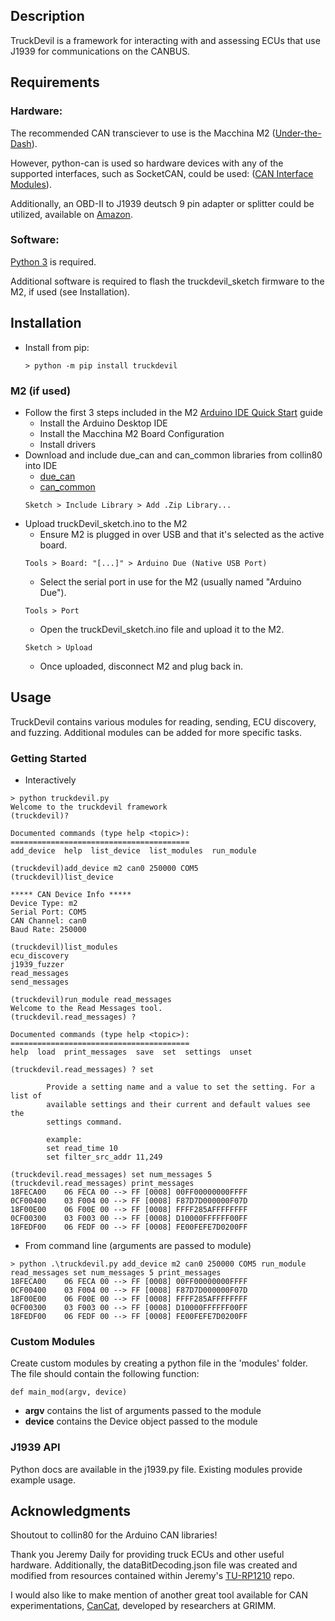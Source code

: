## Description

TruckDevil is a framework for interacting with and assessing ECUs that use J1939 for communications on the CANBUS.

## Requirements

### Hardware:

The recommended CAN transciever to use is the Macchina M2 ([Under-the-Dash](https://www.macchina.cc/catalog/m2-boards/m2-under-dash)).

However, python-can is used so hardware devices with any of the supported interfaces, such as SocketCAN, could be used: ([CAN Interface Modules](https://python-can.readthedocs.io/en/master/interfaces.html)).

Additionally, an OBD-II to J1939 deutsch 9 pin adapter or splitter could be utilized, available on [Amazon](https://www.amazon.com/gp/product/B073DJN7FG/ref=ppx_yo_dt_b_asin_title_o05_s00?ie=UTF8&psc=1).

### Software:

[Python 3](https://www.python.org/downloads/) is required.

Additional software is required to flash the truckdevil_sketch firmware to the M2, if used (see Installation).

## Installation
- Install from pip:
    ```
    > python -m pip install truckdevil
    ```
### M2 (if used)

- Follow the first 3 steps included in the M2 [Arduino IDE Quick Start](https://docs.macchina.cc/m2-docs/arduino) guide
    - Install the Arduino Desktop IDE
    - Install the Macchina M2 Board Configuration
    - Install drivers
- Download and include due_can and can_common libraries from collin80 into IDE
    - [due_can](https://github.com/collin80/due_can)
    - [can_common](https://github.com/collin80/can_common)
    ```
    Sketch > Include Library > Add .Zip Library...
    ```
- Upload truckDevil_sketch.ino to the M2
    - Ensure M2 is plugged in over USB and that it's selected as the active board. 
    ```
    Tools > Board: "[...]" > Arduino Due (Native USB Port)
    ```
    - Select the serial port in use for the M2 (usually named "Arduino Due").
    ```
    Tools > Port
    ```
    - Open the truckDevil_sketch.ino file and upload it to the M2.
    ```
    Sketch > Upload
    ```
    - Once uploaded, disconnect M2 and plug back in.

## Usage

TruckDevil contains various modules for reading, sending, ECU discovery, and fuzzing. Additional modules can be added
for more specific tasks.

### Getting Started
* Interactively 
```
> python truckdevil.py
Welcome to the truckdevil framework
(truckdevil)?

Documented commands (type help <topic>):
========================================
add_device  help  list_device  list_modules  run_module

(truckdevil)add_device m2 can0 250000 COM5
(truckdevil)list_device

***** CAN Device Info *****
Device Type: m2
Serial Port: COM5
CAN Channel: can0
Baud Rate: 250000

(truckdevil)list_modules
ecu_discovery
j1939_fuzzer
read_messages
send_messages

(truckdevil)run_module read_messages
Welcome to the Read Messages tool.
(truckdevil.read_messages) ?

Documented commands (type help <topic>):
========================================
help  load  print_messages  save  set  settings  unset

(truckdevil.read_messages) ? set

        Provide a setting name and a value to set the setting. For a list of
        available settings and their current and default values see the
        settings command.

        example:
        set read_time 10
        set filter_src_addr 11,249

(truckdevil.read_messages) set num_messages 5
(truckdevil.read_messages) print_messages
18FECA00    06 FECA 00 --> FF [0008] 00FF00000000FFFF
0CF00400    03 F004 00 --> FF [0008] F87D7D000000F07D
18F00E00    06 F00E 00 --> FF [0008] FFFF285AFFFFFFFF
0CF00300    03 F003 00 --> FF [0008] D10000FFFFFF00FF
18FEDF00    06 FEDF 00 --> FF [0008] FE00FEFE7D0200FF
```
* From command line (arguments are passed to module)
```
> python .\truckdevil.py add_device m2 can0 250000 COM5 run_module read_messages set num_messages 5 print_messages
18FECA00    06 FECA 00 --> FF [0008] 00FF00000000FFFF
0CF00400    03 F004 00 --> FF [0008] F87D7D000000F07D
18F00E00    06 F00E 00 --> FF [0008] FFFF285AFFFFFFFF
0CF00300    03 F003 00 --> FF [0008] D10000FFFFFF00FF
18FEDF00    06 FEDF 00 --> FF [0008] FE00FEFE7D0200FF
```

### Custom Modules

Create custom modules by creating a python file in the 'modules' folder. 
The file should contain the following function:
```
def main_mod(argv, device)
```
- <b>argv</b> contains the list of arguments passed to the module 
- <b>device</b> contains the Device object passed to the module

### J1939 API

Python docs are available in the j1939.py file. Existing modules provide example usage.

## Acknowledgments

Shoutout to collin80 for the Arduino CAN libraries!

Thank you Jeremy Daily for providing truck ECUs and other useful hardware. Additionally, the dataBitDecoding.json file was created and modified from resources contained within Jeremy's [TU-RP1210](https://github.com/Heavy-Vehicle-Networking-At-U-Tulsa/TU-RP1210) repo.

I would also like to make mention of another great tool available for CAN experimentations, [CanCat](https://github.com/atlas0fd00m/CanCat), developed by researchers at GRIMM.